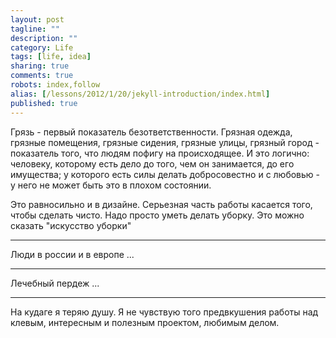 ```yaml
---
layout: post
tagline: ""
description: ""
category: Life
tags: [life, idea]
sharing: true
comments: true
robots: index,follow
alias: [/lessons/2012/1/20/jekyll-introduction/index.html]
published: true
---
```


Грязь - первый показатель безответственности.
Грязная одежда, грязные помещения, грязные сидения, грязные улицы, грязный город - показатель того, что людям пофигу на происходящее.
И это логично: человеку, которому есть дело до того, чем он занимается, до его имущества; у которого есть силы делать добросовестно и с любовью - у него не может быть это в плохом состоянии.

Это равносильно и в дизайне. Серьезная часть работы касается того, чтобы сделать чисто. Надо просто уметь делать уборку. Это можно сказать "искусство уборки"

---

Люди в россии и в европе ...

---

Лечебный пердеж ... 

---

На кудаге я теряю душу. Я не чувствую того предвкушения работы над клевым, интересным и полезным проектом, любимым делом.